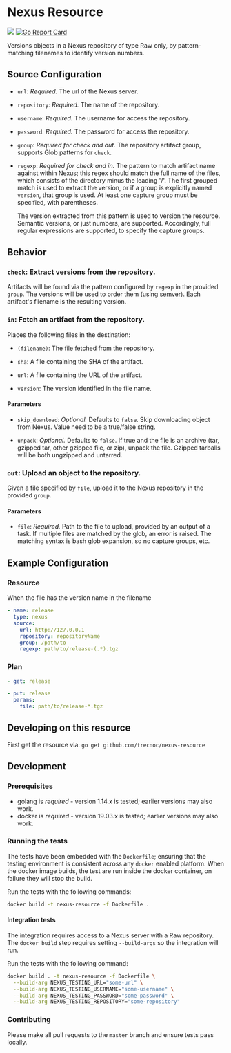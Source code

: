 # Nexus Resource

![](https://github.com/trecnoc/nexus-resource/workflows/CI/badge.svg?branch=master)
[![Go Report Card](https://goreportcard.com/badge/github.com/trecnoc/nexus-resource)](https://goreportcard.com/report/github.com/trecnoc/nexus-resource)

Versions objects in a Nexus repository of type Raw only, by pattern-matching
filenames to identify version numbers.

## Source Configuration

* `url`: *Required.* The url of the Nexus server.

* `repository`: *Required.* The name of the repository.

* `username`: *Required.* The username for access the repository.

* `password`: *Required.* The password for access the repository.

* `group`: *Required for check and out.* The repository artifact group, supports
  Glob patterns for `check`.

* `regexp`: *Required for check and in.* The pattern to match artifact name
  against within Nexus; this regex should match the full name of the files, which
  consists of the directory minus the leading '/'. The first grouped match is
  used to extract the version, or if a group is explicitly named `version`, that
  group is used. At least one capture group must be specified, with parentheses.

  The version extracted from this pattern is used to version the resource.
  Semantic versions, or just numbers, are supported. Accordingly, full regular
  expressions are supported, to specify the capture groups.

## Behavior

### `check`: Extract versions from the repository.

Artifacts will be found via the pattern configured by `regexp` in the provided
`group`. The versions will be used to order them (using [semver](http://semver.org/)).
Each artifact's filename is the resulting version.

### `in`: Fetch an artifact from the repository.

Places the following files in the destination:

* `(filename)`: The file fetched from the repository.

* `sha`: A file containing the SHA of the artifact.

* `url`: A file containing the URL of the artifact.

* `version`: The version identified in the file name.

#### Parameters

* `skip_download`: *Optional.* Defaults to `false`. Skip downloading object from
  Nexus. Value need to be a true/false string.

* `unpack`: *Optional.* Defaults to `false`. If true and the file is an archive
  (tar, gzipped tar, other gzipped file, or zip), unpack the file. Gzipped
  tarballs will be both ungzipped and untarred.

### `out`: Upload an object to the repository.

Given a file specified by `file`, upload it to the Nexus repository in the
provided `group`.

#### Parameters

* `file`: *Required.* Path to the file to upload, provided by an output of a task.
  If multiple files are matched by the glob, an error is raised. The matching
  syntax is bash glob expansion, so no capture groups, etc.

## Example Configuration

### Resource

When the file has the version name in the filename

``` yaml
- name: release
  type: nexus
  source:
    url: http://127.0.0.1
    repository: repositoryName
    group: /path/to
    regexp: path/to/release-(.*).tgz
```

### Plan

``` yaml
- get: release
```

``` yaml
- put: release
  params:
    file: path/to/release-*.tgz
```

## Developing on this resource

First get the resource via:
`go get github.com/trecnoc/nexus-resource`

## Development

### Prerequisites

* golang is *required* - version 1.14.x is tested; earlier versions may also
  work.
* docker is *required* - version 19.03.x is tested; earlier versions may also
  work.

### Running the tests

The tests have been embedded with the `Dockerfile`; ensuring that the testing
environment is consistent across any `docker` enabled platform. When the docker
image builds, the test are run inside the docker container, on failure they
will stop the build.

Run the tests with the following commands:

```sh
docker build -t nexus-resource -f Dockerfile .
```

#### Integration tests

The integration requires access to a Nexus server with a Raw repository.
The `docker build` step requires setting `--build-args` so the integration will run.

Run the tests with the following command:

```sh
docker build . -t nexus-resource -f Dockerfile \
  --build-arg NEXUS_TESTING_URL="some-url" \
  --build-arg NEXUS_TESTING_USERNAME="some-username" \
  --build-arg NEXUS_TESTING_PASSWORD="some-password" \
  --build-arg NEXUS_TESTING_REPOSITORY="some-repository"
```

### Contributing

Please make all pull requests to the `master` branch and ensure tests pass
locally.
